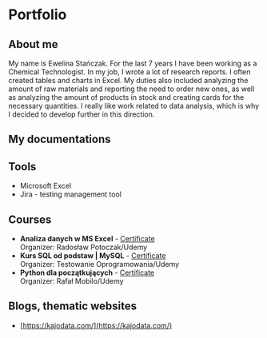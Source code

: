 # Portfolio

## About me
My name is Ewelina Stańczak. For the last 7 years I have been working as a Chemical Technologist. In my job, I wrote a lot of research reports. I often created tables and charts in Excel. My duties also included analyzing the amount of raw materials and reporting the need to order new ones, as well as analyzing the amount of products in stock and creating cards for the necessary quantities. I really like work related to data analysis, which is why I decided to develop further in this direction.

## My documentations

## Tools
* Microsoft Excel
* Jira - testing management tool

## Courses
* **Analiza danych w MS Excel** - [Certificate](https://udemy-certificate.s3.amazonaws.com/pdf/UC-ae792a58-35bb-4aed-bbb1-61afe292ef85.pdf)
<br />Organizer: Radosław Potoczak/Udemy
* **Kurs SQL od podstaw | MySQL** - [Certificate](https://udemy-certificate.s3.amazonaws.com/pdf/UC-77a75614-4a6e-48fb-be58-f87732f1503f.pdf)
<br />Organizer: Testowanie Oprogramowania/Udemy
* **Python dla początkujących** - [Certificate](https://udemy-certificate.s3.amazonaws.com/pdf/UC-f0b5fd98-c3ed-44d7-a41d-6516b1fe59a6.pdf)
<br />Organizer: Rafał Mobilo/Udemy

## Blogs, thematic websites
* [https://kajodata.com/](https://kajodata.com/)  
